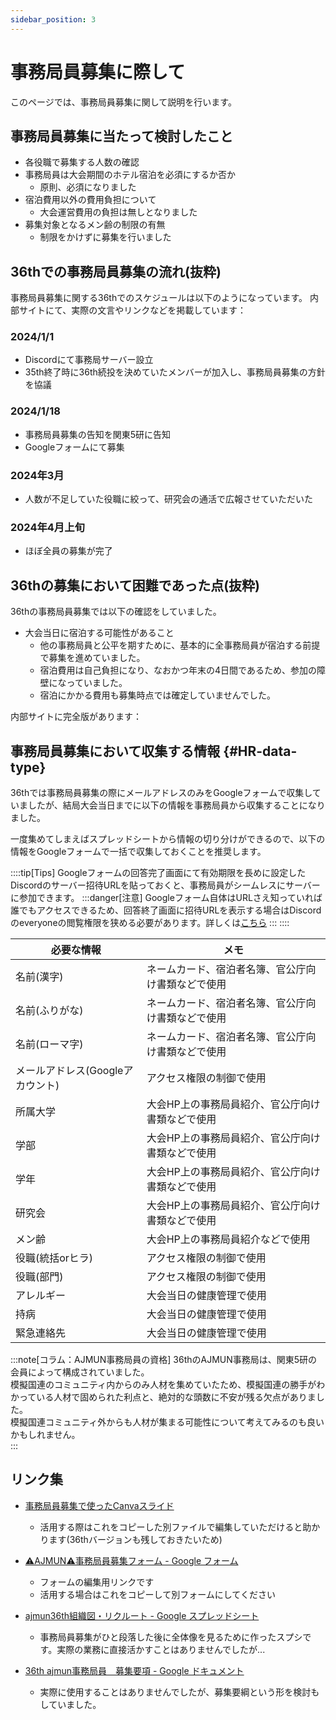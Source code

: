 ```yaml
---
sidebar_position: 3
---
```


# 事務局員募集に際して

このページでは、事務局員募集に関して説明を行います。

## 事務局員募集に当たって検討したこと

- 各役職で募集する人数の確認
- 事務局員は大会期間のホテル宿泊を必須にするか否か
  - 原則、必須になりました
- 宿泊費用以外の費用負担について
  - 大会運営費用の負担は無しとなりました
- 募集対象となるメン齢の制限の有無
  - 制限をかけずに募集を行いました

## 36thでの事務局員募集の流れ(抜粋)

事務局員募集に関する36thでのスケジュールは以下のようになっています。
内部サイトにて、実際の文言やリンクなどを掲載しています：

### 2024/1/1

- Discordにて事務局サーバー設立
- 35th終了時に36th続投を決めていたメンバーが加入し、事務局員募集の方針を協議

### 2024/1/18

- 事務局員募集の告知を関東5研に告知
- Googleフォームにて募集

### 2024年3月

- 人数が不足していた役職に絞って、研究会の通活で広報させていただいた

### 2024年4月上旬

- ほぼ全員の募集が完了

## 36thの募集において困難であった点(抜粋)

36thの事務局員募集では以下の確認をしていました。

- 大会当日に宿泊する可能性があること
  - 他の事務局員と公平を期すために、基本的に全事務局員が宿泊する前提で募集を進めていました。
  - 宿泊費用は自己負担になり、なおかつ年末の4日間であるため、参加の障壁になっていました。
  - 宿泊にかかる費用も募集時点では確定していませんでした。

内部サイトに完全版があります：

## 事務局員募集において収集する情報 {#HR-data-type}

36thでは事務局員募集の際にメールアドレスのみをGoogleフォームで収集していましたが、結局大会当日までに以下の情報を事務局員から収集することになりました。  

一度集めてしまえばスプレッドシートから情報の切り分けができるので、以下の情報をGoogleフォームで一括で収集しておくことを推奨します。

::::tip[Tips]
Googleフォームの回答完了画面にて有効期限を長めに設定したDiscordのサーバー招待URLを貼っておくと、事務局員がシームレスにサーバーに参加できます。
:::danger[注意]
Googleフォーム自体はURLさえ知っていれば誰でもアクセスできるため、回答終了画面に招待URLを表示する場合はDiscordのeveryoneの閲覧権限を狭める必要があります。詳しくは[こちら](#)
:::
::::

| 必要な情報                       | メモ                                               | 
| -------------------------------- | -------------------------------------------------- | 
| 名前(漢字)                       | ネームカード、宿泊者名簿、官公庁向け書類などで使用 | 
| 名前(ふりがな)                   | ネームカード、宿泊者名簿、官公庁向け書類などで使用 | 
| 名前(ローマ字)                   | ネームカード、宿泊者名簿、官公庁向け書類などで使用 | 
| メールアドレス(Googleアカウント) | アクセス権限の制御で使用                           | 
| 所属大学                         | 大会HP上の事務局員紹介、官公庁向け書類などで使用   | 
| 学部                             | 大会HP上の事務局員紹介、官公庁向け書類などで使用   | 
| 学年                             | 大会HP上の事務局員紹介、官公庁向け書類などで使用   | 
| 研究会                           | 大会HP上の事務局員紹介、官公庁向け書類などで使用   | 
| メン齢                           | 大会HP上の事務局員紹介などで使用                   | 
| 役職(統括orヒラ)                 | アクセス権限の制御で使用                           | 
| 役職(部門)                       | アクセス権限の制御で使用                           | 
| アレルギー                       | 大会当日の健康管理で使用                           | 
| 持病                             | 大会当日の健康管理で使用                           | 
| 緊急連絡先                       | 大会当日の健康管理で使用                           | 

:::note[コラム：AJMUN事務局員の資格]
36thのAJMUN事務局は、関東5研の会員によって構成されていました。  
模擬国連のコミュニティ内からのみ人材を集めていたため、模擬国連の勝手がわかっている人材で固められた利点と、絶対的な頭数に不安が残る欠点がありました。  
模擬国連コミュニティ外からも人材が集まる可能性について考えてみるのも良いかもしれません。  
:::


## リンク集

- [事務局員募集で使ったCanvaスライド](内部用サイトで閲覧可能)
  - 活用する際はこれをコピーした別ファイルで編集していただけると助かります(36thバージョンも残しておきたいため)


- [⚠️AJMUN⚠️事務局員募集フォーム - Google フォーム](内部用サイトで閲覧可能)
  - フォームの編集用リンクです
  - 活用する場合はこれをコピーして別フォームにしてください

- [ajmun36th組織図・リクルート - Google スプレッドシート](内部用サイトで閲覧可能)
  - 事務局員募集がひと段落した後に全体像を見るために作ったスプシです。実際の業務に直接活かすことはありませんでしたが...

- [36th ajmun事務局員　募集要項 - Google ドキュメント](内部用サイトで閲覧可能)
  - 実際に使用することはありませんでしたが、募集要綱という形を検討もしていました。
